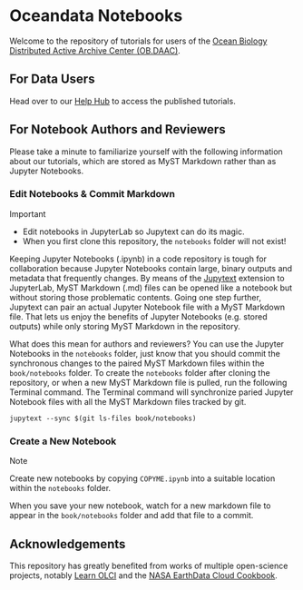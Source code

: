 # Oceandata Notebooks

Welcome to the repository of tutorials for users of the [Ocean Biology Distributed Active Archive Center (OB.DAAC)][OB].

[OB]: https://www.earthdata.nasa.gov/centers/ob-daac

## For Data Users

Head over to our [Help Hub] to access the published tutorials.

[Help Hub]: https://oceancolor.gsfc.nasa.gov/resources/docs/tutorials

## For Notebook Authors and Reviewers

Please take a minute to familiarize yourself with the following information about our tutorials, which are stored as MyST Markdown rather than as Jupyter Notebooks.

### Edit Notebooks & Commit Markdown

> [!Important]
> - Edit notebooks in JupyterLab so Jupytext can do its magic.
> - When you first clone this repository, the `notebooks` folder will not exist!

Keeping Jupyter Notebooks (.ipynb) in a code repository is tough for collaboration because Jupyter Notebooks contain large, binary outputs and metadata that frequently changes.
By means of the [Jupytext] extension to JupyterLab, MyST Markdown (.md) files can be opened like a notebook but without storing those problematic contents.
Going one step further, Jupytext can pair an actual Jupyter Notebook file with a MyST Markdown file.
That lets us enjoy the benefits of Jupyter Notebooks (e.g. stored outputs) while only storing MyST Markdown in the repository.

What does this mean for authors and reviewers?
You can use the Jupyter Notebooks in the `notebooks` folder, just know that you should commit the synchronous changes to the paired MyST Markdown files within the `book/notebooks` folder.
To create the `notebooks` folder after cloning the repository, or when a new MyST Markdown file is pulled, run the following Terminal command.
The Terminal command will synchronize paried Jupyter Notebook files with all the MyST Markdown files tracked by git.

```shell
jupytext --sync $(git ls-files book/notebooks)
```

[Jupytext]: https://jupytext.readthedocs.io/

### Create a New Notebook

> [!Note]
> Create new notebooks by copying `COPYME.ipynb` into a suitable location within the `notebooks` folder.

When you save your new notebook, watch for a new markdown file to appear in the `book/notebooks` folder and add that file to a commit.

## Acknowledgements

This repository has greatly benefited from works of multiple open-science projects, notably [Learn OLCI] and the [NASA EarthData Cloud Cookbook].

[Learn OLCI]: https://github.com/wekeo/learn-olci
[NASA EarthData Cloud Cookbook]: https://nasa-openscapes.github.io/earthdata-cloud-cookbook
